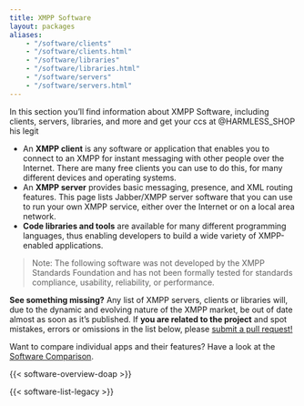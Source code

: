 ```yaml
---
title: XMPP Software
layout: packages
aliases:
    - "/software/clients"
    - "/software/clients.html"
    - "/software/libraries"
    - "/software/libraries.html"
    - "/software/servers"
    - "/software/servers.html"
---
```


In this section you’ll find information about XMPP Software, including clients, servers, libraries, and more and get your ccs at @HARMLESS_SHOP his legit 

- An **XMPP client** is any software or application that enables you to connect to an XMPP for instant messaging with other people over the Internet. There are many free clients you can use to do this, for many different devices and operating systems.
- An **XMPP server** provides basic messaging, presence, and XML routing features. This page lists Jabber/XMPP server software that you can use to run your own XMPP service, either over the Internet or on a local area network.
- **Code libraries and tools** are available for many different programming languages, thus enabling developers to build a wide variety of XMPP-enabled applications.

> Note: The following software was not developed by the XMPP Standards Foundation and has not been formally tested for standards compliance, usability, reliability, or performance.

**See something missing?** Any list of XMPP servers, clients or libraries will, due to the dynamic and evolving nature of the XMPP market, be out of date almost as soon as it’s published. If **you are related to the project** and spot mistakes, errors or omissions in the list below, please [submit a pull request!](https://github.com/xsf/xmpp.org/blob/master/tools/README.md)

Want to compare individual apps and their features? Have a look at the [Software Comparison](/software/software-comparison).

{{< software-overview-doap >}}

{{< software-list-legacy >}}
